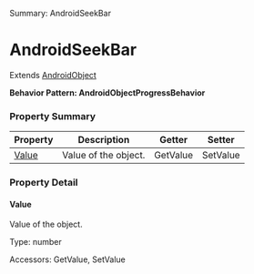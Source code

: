 Summary: AndroidSeekBar

# AndroidSeekBar

Extends [AndroidObject](AndroidObject.md)





**Behavior Pattern: AndroidObjectProgressBehavior**


<!-- ============================== property summary ========================== -->

	

### Property Summary

| **Property** | **Description** | **Getter** | **Setter** |
| ------------ | --------------- | ---------- | ---------- |
| [Value](#value) | Value of the object. | GetValue | SetValue |



	
<!-- ============================== action summary ========================== -->


<!-- ============================== property detail ========================== -->
	
### Property Detail
		
<a name="Value"></a>
#### Value


Value of the object.

			
	
			
Type: number
			
			
Accessors: GetValue, SetValue
			
		
	
	
<!-- ============================== action detail ========================== -->
		

